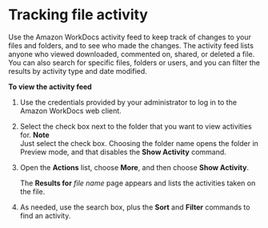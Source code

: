 # Tracking file activity<a name="activity_feed"></a>

Use the Amazon WorkDocs activity feed to keep track of changes to your files and folders, and to see who made the changes\. The activity feed lists anyone who viewed downloaded, commented on, shared, or deleted a file\. You can also search for specific files, folders or users, and you can filter the results by activity type and date modified\.

**To view the activity feed**

1. Use the credentials provided by your administrator to log in to the Amazon WorkDocs web client\.

1. Select the check box next to the folder that you want to view activities for\. 
**Note**  
Just select the check box\. Choosing the folder name opens the folder in Preview mode, and that disables the **Show Activity** command\.

1. Open the **Actions** list, choose **More**, and then choose **Show Activity**\.

   The **Results for** *file name* page appears and lists the activities taken on the file\. 

1. As needed, use the search box, plus the **Sort** and **Filter** commands to find an activity\.